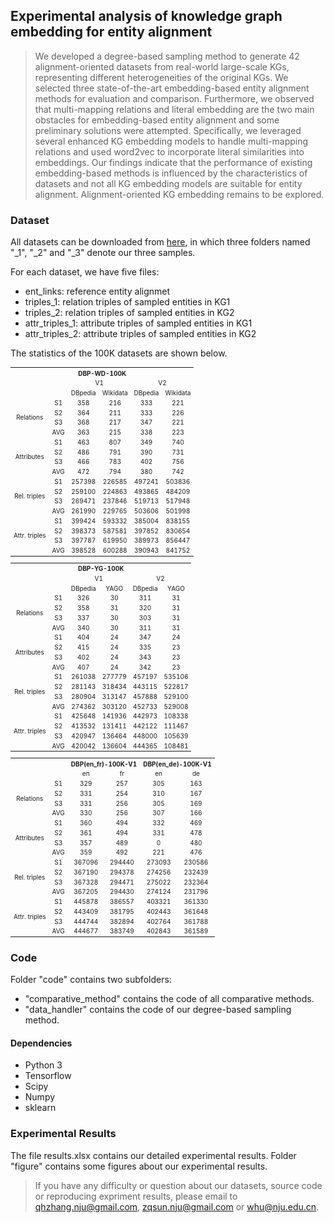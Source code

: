 ## Experimental analysis of knowledge graph embedding for entity alignment
> We developed a degree-based sampling method to generate 42 alignment-oriented datasets from real-world large-scale KGs, representing different heterogeneities of the original KGs. We selected three state-of-the-art embedding-based entity alignment methods for evaluation and comparison. Furthermore, we observed that multi-mapping relations and literal embedding are the two main obstacles for embedding-based entity alignment and some preliminary solutions were attempted. Specifically, we leveraged several enhanced KG embedding models to handle multi-mapping relations and used word2vec to incorporate literal similarities into embeddings. Our findings indicate that the performance of existing embedding-based methods is influenced by the characteristics of datasets and not all KG embedding models are suitable for entity alignment. Alignment-oriented KG embedding remains to be explored.

### Dataset
All datasets can be downloaded from [here](https://www.dropbox.com/s/jmkumdyv6etx4hn/iswc2018-dataset.7z?dl=0), in which three folders named "_1", "_2" and "_3" denote our three samples.

For each dataset, we have five files:
* ent_links: reference entity alignmet
* triples_1: relation triples of sampled entities in KG1
* triples_2: relation triples of sampled entities in KG2
* attr_triples_1: attribute triples of sampled entities in KG1
* attr_triples_2: attribute triples of sampled entities in KG2

The statistics of the 100K datasets are shown below.

<table style="text-align:center;font-size:10px" align="center">
    <tr>
        <th style="text-align:center"  colspan="21">DBP-WD-100K</th>
    </tr>
    <tr>
        <td colspan="2" rowspan="2"></td>
        <td style="text-align:center" colspan="2">V1</td>
        <td style="text-align:center" colspan="2">V2</td>
    </tr>
    <tr>
        <td style="text-align:center">DBpedia</td>
        <td style="text-align:center">Wikidata</td>
        <td style="text-align:center">DBpedia</td>
        <td style="text-align:center">Wikidata</td>
    </tr>
    <tr>
	<td style="text-align:center;valign:middle" rowspan=4>Relations</td>
	<td style="text-align:center">S1</td>
	<td style="text-align:center">358</td>
	<td style="text-align:center">216</td>
	<td style="text-align:center">333</td>
	<td style="text-align:center">221</td></tr>
<tr>
	<td style="text-align:center">S2</td>
	<td style="text-align:center">364</td>
	<td style="text-align:center">211</td>
	<td style="text-align:center">333</td>
	<td style="text-align:center">226</td></tr>
<tr>
	<td style="text-align:center">S3</td>
	<td style="text-align:center">368</td>
	<td style="text-align:center">217</td>
	<td style="text-align:center">347</td>
	<td style="text-align:center">221</td></tr>
<tr>
	<td style="text-align:center">AVG</td>
	<td style="text-align:center">363</td>
	<td style="text-align:center">215</td>
	<td style="text-align:center">338</td>
	<td style="text-align:center">223</td></tr>
<tr>
	<td style="text-align:center;valign:middle" rowspan=4>Attributes</td>
	<td style="text-align:center">S1</td>
	<td style="text-align:center">463</td>
	<td style="text-align:center">807</td>
	<td style="text-align:center">349</td>
	<td style="text-align:center">740</td></tr>
<tr>
	<td style="text-align:center">S2</td>
	<td style="text-align:center">486</td>
	<td style="text-align:center">791</td>
	<td style="text-align:center">390</td>
	<td style="text-align:center">731</td></tr>
<tr>
	<td style="text-align:center">S3</td>
	<td style="text-align:center">466</td>
	<td style="text-align:center">783</td>
	<td style="text-align:center">402</td>
	<td style="text-align:center">756</td></tr>
<tr>
	<td style="text-align:center">AVG</td>
	<td style="text-align:center">472</td>
	<td style="text-align:center">794</td>
	<td style="text-align:center">380</td>
	<td style="text-align:center">742</td></tr>
<tr>
	<td style="text-align:center;valign:middle" rowspan=4>Rel. triples</td>
	<td style="text-align:center">S1</td>
	<td style="text-align:center">257398</td>
	<td style="text-align:center">226585</td>
	<td style="text-align:center">497241</td>
	<td style="text-align:center">503836</td></tr>
<tr>
	<td style="text-align:center">S2</td>
	<td style="text-align:center">259100</td>
	<td style="text-align:center">224863</td>
	<td style="text-align:center">493865</td>
	<td style="text-align:center">484209</td></tr>
<tr>
	<td style="text-align:center">S3</td>
	<td style="text-align:center">269471</td>
	<td style="text-align:center">237846</td>
	<td style="text-align:center">519713</td>
	<td style="text-align:center">517948</td></tr>
<tr>
	<td style="text-align:center">AVG</td>
	<td style="text-align:center">261990</td>
	<td style="text-align:center">229765</td>
	<td style="text-align:center">503606</td>
	<td style="text-align:center">501998</td></tr>
<tr>
	<td style="text-align:center;valign:middle" rowspan=4>Attr. triples</td>
	<td style="text-align:center">S1</td>
	<td style="text-align:center">399424</td>
	<td style="text-align:center">593332</td>
	<td style="text-align:center">385004</td>
	<td style="text-align:center">838155</td></tr>
<tr>
	<td style="text-align:center">S2</td>
	<td style="text-align:center">398373</td>
	<td style="text-align:center">587581</td>
	<td style="text-align:center">397852</td>
	<td style="text-align:center">830654</td></tr>
<tr>
	<td style="text-align:center">S3</td>
	<td style="text-align:center">397787</td>
	<td style="text-align:center">619950</td>
	<td style="text-align:center">389973</td>
	<td style="text-align:center">856447</td></tr>
<tr>
	<td style="text-align:center">AVG</td>
	<td style="text-align:center">398528</td>
	<td style="text-align:center">600288</td>
	<td style="text-align:center">390943</td>
	<td style="text-align:center">841752</td></tr>
</table>

<table style="text-align:center;font-size:10px" align="center">
    <tr>
        <th style="text-align:center"  colspan="21">DBP-YG-100K</th>
    </tr>
    <tr>
        <td colspan="2" rowspan="2"></td>
        <td style="text-align:center" colspan="2">V1</td>
        <td style="text-align:center" colspan="2">V2</td>
    </tr>
    <tr>
        <td style="text-align:center">DBpedia</td>
        <td style="text-align:center">YAGO</td>
        <td style="text-align:center">DBpedia</td>
        <td style="text-align:center">YAGO</td>
    </tr>
    <tr>
	<td style="text-align:center;valign:middle" rowspan=4>Relations</td>
	<td style="text-align:center">S1</td>
	<td style="text-align:center">326</td>
	<td style="text-align:center">30</td>
	<td style="text-align:center">311</td>
	<td style="text-align:center">31</td></tr>
<tr>
	<td style="text-align:center">S2</td>
	<td style="text-align:center">358</td>
	<td style="text-align:center">31</td>
	<td style="text-align:center">320</td>
	<td style="text-align:center">31</td></tr>
<tr>
	<td style="text-align:center">S3</td>
	<td style="text-align:center">337</td>
	<td style="text-align:center">30</td>
	<td style="text-align:center">303</td>
	<td style="text-align:center">31</td></tr>
<tr>
	<td style="text-align:center">AVG</td>
	<td style="text-align:center">340</td>
	<td style="text-align:center">30</td>
	<td style="text-align:center">311</td>
	<td style="text-align:center">31</td></tr>
<tr>
	<td style="text-align:center;valign:middle" rowspan=4>Attributes</td>
	<td style="text-align:center">S1</td>
	<td style="text-align:center">404</td>
	<td style="text-align:center">24</td>
	<td style="text-align:center">347</td>
	<td style="text-align:center">24</td></tr>
<tr>
	<td style="text-align:center">S2</td>
	<td style="text-align:center">415</td>
	<td style="text-align:center">24</td>
	<td style="text-align:center">335</td>
	<td style="text-align:center">23</td></tr>
<tr>
	<td style="text-align:center">S3</td>
	<td style="text-align:center">402</td>
	<td style="text-align:center">24</td>
	<td style="text-align:center">343</td>
	<td style="text-align:center">23</td></tr>
<tr>
	<td style="text-align:center">AVG</td>
	<td style="text-align:center">407</td>
	<td style="text-align:center">24</td>
	<td style="text-align:center">342</td>
	<td style="text-align:center">23</td></tr>
<tr>
	<td style="text-align:center;valign:middle" rowspan=4>Rel. triples</td>
	<td style="text-align:center">S1</td>
	<td style="text-align:center">261038</td>
	<td style="text-align:center">277779</td>
	<td style="text-align:center">457197</td>
	<td style="text-align:center">535106</td></tr>
<tr>
	<td style="text-align:center">S2</td>
	<td style="text-align:center">281143</td>
	<td style="text-align:center">318434</td>
	<td style="text-align:center">443115</td>
	<td style="text-align:center">522817</td></tr>
<tr>
	<td style="text-align:center">S3</td>
	<td style="text-align:center">280904</td>
	<td style="text-align:center">313147</td>
	<td style="text-align:center">457888</td>
	<td style="text-align:center">529100</td></tr>
<tr>
	<td style="text-align:center">AVG</td>
	<td style="text-align:center">274362</td>
	<td style="text-align:center">303120</td>
	<td style="text-align:center">452733</td>
	<td style="text-align:center">529008</td></tr>
<tr>
	<td style="text-align:center;valign:middle" rowspan=4>Attr. triples</td>
	<td style="text-align:center">S1</td>
	<td style="text-align:center">425648</td>
	<td style="text-align:center">141936</td>
	<td style="text-align:center">442973</td>
	<td style="text-align:center">108338</td></tr>
<tr>
	<td style="text-align:center">S2</td>
	<td style="text-align:center">413532</td>
	<td style="text-align:center">131411</td>
	<td style="text-align:center">442122</td>
	<td style="text-align:center">111467</td></tr>
<tr>
	<td style="text-align:center">S3</td>
	<td style="text-align:center">420947</td>
	<td style="text-align:center">136464</td>
	<td style="text-align:center">448000</td>
	<td style="text-align:center">105639</td></tr>
<tr>
	<td style="text-align:center">AVG</td>
	<td style="text-align:center">420042</td>
	<td style="text-align:center">136604</td>
	<td style="text-align:center">444365</td>
	<td style="text-align:center">108481</td></tr>
</table>

<table style="text-align:center;font-size:10px" align="center">
    <tr>
        <td colspan="2" rowspan="2"></td>
        <th style="text-align:center" colspan="2">DBP(en_fr)-100K-V1</th>
        <th style="text-align:center" colspan="2">DBP(en_de)-100K-V1</th>
    </tr>
    <tr>
        <td style="text-align:center">en</td>
        <td style="text-align:center">fr</td>
        <td style="text-align:center">en</td>
        <td style="text-align:center">de</td>
    </tr>
    <tr>
	<td style="text-align:center;valign:middle" rowspan=4>Relations</td>
	<td style="text-align:center">S1</td>
	<td style="text-align:center">329</td>
	<td style="text-align:center">257</td>
	<td style="text-align:center">305</td>
	<td style="text-align:center">163</td></tr>
<tr>
	<td style="text-align:center">S2</td>
	<td style="text-align:center">331</td>
	<td style="text-align:center">254</td>
	<td style="text-align:center">310</td>
	<td style="text-align:center">167</td></tr>
<tr>
	<td style="text-align:center">S3</td>
	<td style="text-align:center">331</td>
	<td style="text-align:center">256</td>
	<td style="text-align:center">305</td>
	<td style="text-align:center">169</td></tr>
<tr>
	<td style="text-align:center">AVG</td>
	<td style="text-align:center">330</td>
	<td style="text-align:center">256</td>
	<td style="text-align:center">307</td>
	<td style="text-align:center">166</td></tr>
<tr>
	<td style="text-align:center;valign:middle" rowspan=4>Attributes</td>
	<td style="text-align:center">S1</td>
	<td style="text-align:center">360</td>
	<td style="text-align:center">494</td>
	<td style="text-align:center">332</td>
	<td style="text-align:center">469</td></tr>
<tr>
	<td style="text-align:center">S2</td>
	<td style="text-align:center">361</td>
	<td style="text-align:center">494</td>
	<td style="text-align:center">331</td>
	<td style="text-align:center">478</td></tr>
<tr>
	<td style="text-align:center">S3</td>
	<td style="text-align:center">357</td>
	<td style="text-align:center">489</td>
	<td style="text-align:center">0</td>
	<td style="text-align:center">480</td></tr>
<tr>
	<td style="text-align:center">AVG</td>
	<td style="text-align:center">359</td>
	<td style="text-align:center">492</td>
	<td style="text-align:center">221</td>
	<td style="text-align:center">476</td></tr>
<tr>
	<td style="text-align:center;valign:middle" rowspan=4>Rel. triples</td>
	<td style="text-align:center">S1</td>
	<td style="text-align:center">367096</td>
	<td style="text-align:center">294440</td>
	<td style="text-align:center">273093</td>
	<td style="text-align:center">230586</td></tr>
<tr>
	<td style="text-align:center">S2</td>
	<td style="text-align:center">367190</td>
	<td style="text-align:center">294378</td>
	<td style="text-align:center">274256</td>
	<td style="text-align:center">232439</td></tr>
<tr>
	<td style="text-align:center">S3</td>
	<td style="text-align:center">367328</td>
	<td style="text-align:center">294471</td>
	<td style="text-align:center">275022</td>
	<td style="text-align:center">232364</td></tr>
<tr>
	<td style="text-align:center">AVG</td>
	<td style="text-align:center">367205</td>
	<td style="text-align:center">294430</td>
	<td style="text-align:center">274124</td>
	<td style="text-align:center">231796</td></tr>
<tr>
	<td style="text-align:center;valign:middle" rowspan=4>Attr. triples</td>
	<td style="text-align:center">S1</td>
	<td style="text-align:center">445878</td>
	<td style="text-align:center">386557</td>
	<td style="text-align:center">403321</td>
	<td style="text-align:center">361330</td></tr>
<tr>
	<td style="text-align:center">S2</td>
	<td style="text-align:center">443409</td>
	<td style="text-align:center">381795</td>
	<td style="text-align:center">402443</td>
	<td style="text-align:center">361648</td></tr>
<tr>
	<td style="text-align:center">S3</td>
	<td style="text-align:center">444744</td>
	<td style="text-align:center">382894</td>
	<td style="text-align:center">402764</td>
	<td style="text-align:center">361788</td></tr>
<tr>
	<td style="text-align:center">AVG</td>
	<td style="text-align:center">444677</td>
	<td style="text-align:center">383749</td>
	<td style="text-align:center">402843</td>
	<td style="text-align:center">361589</td></tr>
</table>

### Code

Folder "code" contains two subfolders: 
* "comparative_method" contains the code of all comparative methods.
* "data_handler" contains the code of our degree-based sampling method.

#### Dependencies
* Python 3
* Tensorflow
* Scipy
* Numpy
* sklearn

### Experimental Results
The file results.xlsx contains our detailed experimental results. 
Folder "figure" contains some figures about our experimental results.

> If you have any difficulty or question about our datasets, source code or reproducing expriment results, please email to qhzhang.nju@gmail.com, zqsun.nju@gmail.com or whu@nju.edu.cn.


